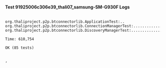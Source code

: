 #### Test 91925006c306e39_thali07_samsung-SM-G930F Logs


```

org.thaliproject.p2p.btconnectorlib.ApplicationTest:..
org.thaliproject.p2p.btconnectorlib.ConnectionManagerTest:..........................
org.thaliproject.p2p.btconnectorlib.DiscoveryManagerTest:................................................

Time: 610,754

OK (85 tests)


,
```
